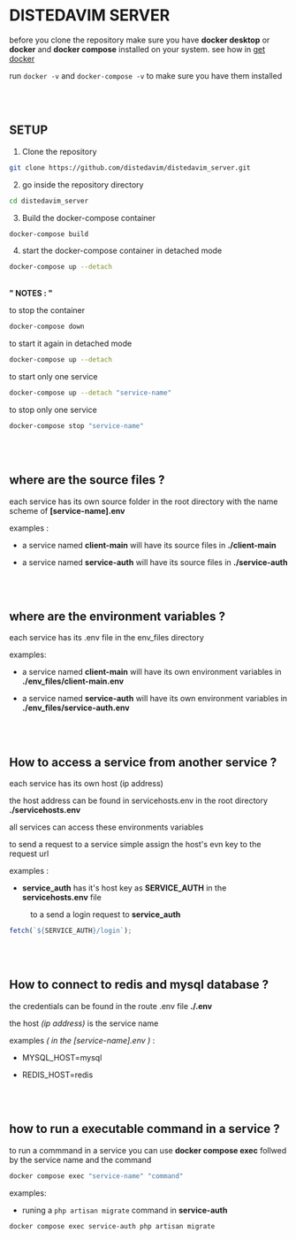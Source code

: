 # DISTEDAVIM SERVER

before you clone the repository make sure you have **docker desktop** or **docker** and **docker compose** installed on your system. see how in [get docker](https://docs.docker.com/get-docker/)

run `docker -v` and `docker-compose -v` to make sure you have them installed

<br><br>

## SETUP

1. Clone the repository

```bash
git clone https://github.com/distedavim/distedavim_server.git
```

2. go inside the repository directory

```bash
cd distedavim_server
```

3. Build the docker-compose container

```bash
docker-compose build
```

4. start the docker-compose container in detached mode

```bash
docker-compose up --detach
```

<br>**" NOTES : "**

to stop the container

```bash
docker-compose down
```

to start it again in detached mode

```bash
docker-compose up --detach
```

to start only one service

```bash
docker-compose up --detach "service-name"
```

to stop only one service

```bash
docker-compose stop "service-name"
```

<br><br>

## where are the source files ?

each service has its own source folder in the root directory with the name scheme of **[service-name].env**

examples :

- a service named **client-main** will have its source files in **./client-main**

- a service named **service-auth** will have its source files in **./service-auth**

<br><br>

## where are the environment variables ?

each service has its .env file in the env_files directory

examples:

- a service named **client-main** will have its own environment variables in **./env_files/client-main.env**

- a service named **service-auth** will have its own environment variables in **./env_files/service-auth.env**

<br><br>

## How to access a service from another service ?

each service has its own host (ip address)

the host address can be found in servicehosts.env in the root directory **./servicehosts.env**

all services can access these environments variables

to send a request to a service simple assign the host's evn key to the request url

examples :

- **service_auth** has it's host key as **SERVICE_AUTH** in the **servicehosts.env** file

&ensp;&thinsp;&ensp;&thinsp;&ensp;&thinsp;&ensp;&thinsp;to a send a login request to **service_auth**

```javascript
fetch(`${SERVICE_AUTH}/login`);
```

<br><br>

## How to connect to redis and mysql database ?

the credentials can be found in the route .env file **./.env**

the host _(ip address)_ is the service name

examples _( in the [service-name].env )_ :

- MYSQL_HOST=mysql

- REDIS_HOST=redis

<br><br>

## how to run a executable command in a service ?

to run a commmand in a service you can use **docker compose exec** follwed by the service name and the command

```bash
docker compose exec "service-name" "command"
```

examples:

- runing a `php artisan migrate` command in **service-auth**

```bash
docker compose exec service-auth php artisan migrate
```
